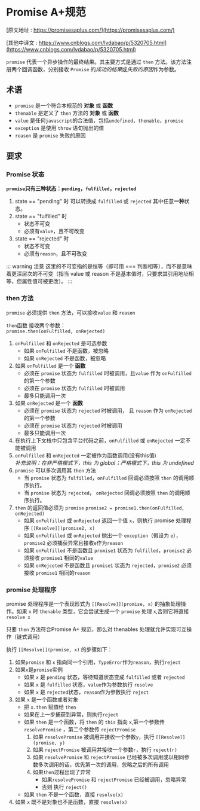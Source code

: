 # Promise A+规范

[原文地址 :  https://promisesaplus.com/](https://promisesaplus.com/)

[其他中译文 : https://www.cnblogs.com/lvdabao/p/5320705.html](https://www.cnblogs.com/lvdabao/p/5320705.html)

`promise` 代表一个异步操作的最终结果。其主要方式是通过 `then` 方法。该方法注册两个回调函数，分别接收 `Promise` 的*成功的结果*或*失败的原因*作为参数。


## 术语
* `promise` 是一个符合本规范的 **对象** 或 **函数**
* `thenable` 是定义了 `then` 方法的 **对象** 或 **函数**
* `value` 是任何`javascript`的合法值，包括`undefined`，`thenable`，`promise`
* `exception` 是使用 `throw` 语句抛出的值
* `reason` 是 `promise` 失败的原因

## 要求

### Promise 状态

**`promise`只有三种状态：`pending`，`fulfilled`，`rejected`**

1. state == "pending" 时
   可以转换成 `fulfilled` 或 `rejected` 其中任意**一种**状态。
2. state == "fulfilled" 时
   - 状态不可变
   - 必须有`value`，且不可改变
3. state == "rejected" 时
   - 状态不可变
   - 必须有`reason`，且不可改变

::: warning 注意
这里的不可变指的是恒等（即可用 === 判断相等），而不是意味着更深层次的不可变（指当 value 或 reason 不是基本值时，只要求其引用地址相等，但属性值可被更改）。
:::

### then 方法

`promise` 必须提供 `then` 方法，可以接收`value` 和 `reason`

`then`函数 接收两个参数：  
`promise.then(onFulfilled, onRejected)`

1. `onFulfilled` 和 `onRejected` 是可选参数
   - 如果 `onFulfilled` 不是函数，被忽略
   - 如果 `onRejected` 不是函数，被忽略
2. 如果 `onFulfilled` 是一个 **函数**
   - 必须在 `promise` 状态为 `fulfilled` 时被调用，且`value` 作为 `onFulfilled` 的第一个参数
   - 必须在 `promise` 状态为 `fulfilled` 时被调用
   - 最多只能调用一次
3. 如果 `onRejected`  是一个 **函数**
   - 必须在 `promise` 状态为 `rejected` 时被调用， 且 `reason` 作为 `onRejected`的第一个参数
   - 必须在 `promise` 状态为 `rejected` 时被调用
   - 最多只能调用一次
4. 在执行上下文栈中只包含平台代码之前，`onFulfilled` 或 `onRejected` 一定不能被调用 
5. `onFulfilled` 和 `onRejected` 一定被作为函数调用(没有this值)   
   *补充说明：在非严格模式下，this 为 global；严格模式下，this 为 undefined*
6. `promise` 可以多次调用其 `then` 方法
   - 当 `promise` 状态为 `fulfilled`，`onFulfilled` 回调必须按照 `then` 的调用顺序执行。
   - 当 `promise` 状态为 `rejected`， `onRejected` 回调必须按照 `then` 的调用顺序执行。
7. `then` 的返回值必须为 `promise` 
   `promise2 = promise1.then(onFulfilled, onRejected)`
   - 如果 `onFulfilled` 或 `onRejected` 返回一个值 `x`，则执行 promise 处理程序 `[[Resolve]](promise2, x)`
   - 如果 `onFulfilled` 或 `onRejected` 抛出一个 `exception`（假设为 `e`），`promise2` 必须捕获异常且接收`e`作为`reason`
   - 如果 `onFulfilled` 不是函数且 `promise1` 状态为 `fulfilled`，`promise2` 必须接收 `promise1` 相同的`value`
   - 如果 `onRejceted` 不是函数且 `promise1` 状态为 `rejected`，`promise2` 必须接收 `promise1` 相同的`reason`



### promise 处理程序
promise 处理程序是一个表现形式为 `[[Resolve]](promise, x)` 的抽象处理操作。如果 `x` 时 `thenable` 类型，它会尝试生成一个 `promise` 处理 `x`,否则它将直接 `resolve x`

只要 `then` 方法符合Promise A+ 规范，那么对 thenables 处理就允许实现可互操作（链式调用）

执行 `[[Resolve]](promise, x)` 的步骤如下：
1. 如果`promise` 和 `x` 指向同一个引用，`TypeError`作为`reason`，执行`reject`
2. 如果`x`是`promise`实例
   - 如果 `x` 是 `pending` 状态，等待知道状态变成 `fulfilled` 或者 `rejected`
   - 如果 `x` 是 `fulfilled` 状态，`value`作为参数执行 `resolve`
   - 如果 `x` 是 `rejected`状态，`reason`作为参数执行 `reject`
3. 如果 `x` 是一个函数或者对象
   - 把 `x.then` 赋值给 `then`
   - 如果在上一步捕获到异常，则执行`reject`
   - 如果 `then` 是一个函数，将 `then` 的 `this` 指向 `x`,第一个参数传 `resolvePromise` ，第二个参数传 `rejectPromise`
      1. 如果 `resolvePromise` 被调用并接收一个参数`y`，执行 `[[Resolve]](promise, y)`
      2. 如果 `rejectPromise` 被调用并接收一个参数`r`，执行 `reject(r)`
      3. 如果 `resolvePromise` 和 `rejectPromise` 已经被多次调用或以相同参数多次调用的话，优先第一次的调用，忽略之后的所有调用
      4. 如果`then`过程出现了异常
         * 如果`resolvePromise` 和 `rejectPromise` 已经被调用，忽略异常
         * 否则 执行 `reject()`
   - 如果 `then` 不是一个函数，直接 `resolve(x)`
4. 如果 `x` 既不是对象也不是函数，直接 `resolve(x)`
